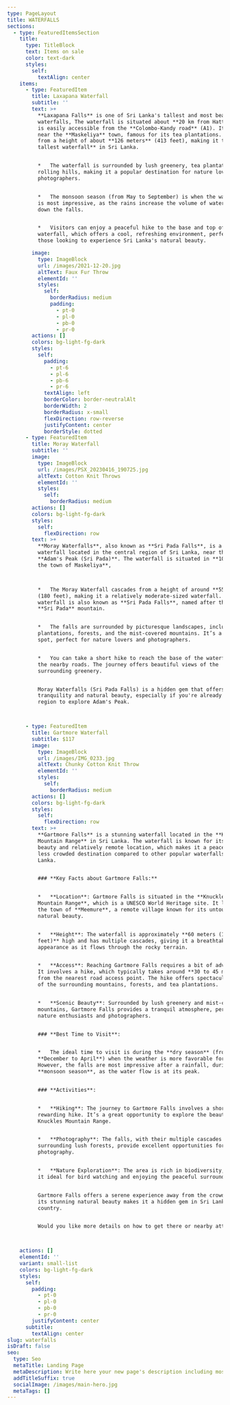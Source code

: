 ```yaml
---
type: PageLayout
title: WATERFALLS
sections:
  - type: FeaturedItemsSection
    title:
      type: TitleBlock
      text: Items on sale
      color: text-dark
      styles:
        self:
          textAlign: center
    items:
      - type: FeaturedItem
        title: Laxapana Waterfall
        subtitle: ''
        text: >+
          **Laxapana Falls** is one of Sri Lanka's tallest and most beautiful
          waterfalls, The waterfall is situated about **20 km from Hatton** and
          is easily accessible from the **Colombo-Kandy road** (A1). It’s also
          near the **Maskeliya** town, famous for its tea plantations. Cascades
          from a height of about **126 meters** (413 feet), making it the **8th
          tallest waterfall** in Sri Lanka.


          *   The waterfall is surrounded by lush greenery, tea plantations, and
          rolling hills, making it a popular destination for nature lovers and
          photographers.


          *   The monsoon season (from May to September) is when the waterfall
          is most impressive, as the rains increase the volume of water flowing
          down the falls.


          *   Visitors can enjoy a peaceful hike to the base and top of the
          waterfall, which offers a cool, refreshing environment, perfect for
          those looking to experience Sri Lanka's natural beauty.

        image:
          type: ImageBlock
          url: /images/2021-12-20.jpg
          altText: Faux Fur Throw
          elementId: ''
          styles:
            self:
              borderRadius: medium
              padding:
                - pt-0
                - pl-0
                - pb-0
                - pr-0
        actions: []
        colors: bg-light-fg-dark
        styles:
          self:
            padding:
              - pt-6
              - pl-6
              - pb-6
              - pr-6
            textAlign: left
            borderColor: border-neutralAlt
            borderWidth: 2
            borderRadius: x-small
            flexDirection: row-reverse
            justifyContent: center
            borderStyle: dotted
      - type: FeaturedItem
        title: Moray Waterfall
        subtitle: ''
        image:
          type: ImageBlock
          url: /images/PSX_20230416_190725.jpg
          altText: Cotton Knit Throws
          elementId: ''
          styles:
            self:
              borderRadius: medium
        actions: []
        colors: bg-light-fg-dark
        styles:
          self:
            flexDirection: row
        text: >+
          **Moray Waterfalls**, also known as **Sri Pada Falls**, is a beautiful
          waterfall located in the central region of Sri Lanka, near the famous
          **Adam's Peak (Sri Pada)**. The waterfall is situated in **10 km from
          the town of Maskeliya**,



          *   The Moray Waterfall cascades from a height of around **55 meters**
          (180 feet), making it a relatively moderate-sized waterfall. The
          waterfall is also known as **Sri Pada Falls**, named after the famous
          **Sri Pada** mountain.


          *   The falls are surrounded by picturesque landscapes, including tea
          plantations, forests, and the mist-covered mountains. It’s a peaceful
          spot, perfect for nature lovers and photographers.


          *   You can take a short hike to reach the base of the waterfall from
          the nearby roads. The journey offers beautiful views of the
          surrounding greenery.


          Moray Waterfalls (Sri Pada Falls) is a hidden gem that offers
          tranquility and natural beauty, especially if you're already in the
          region to explore Adam's Peak.



      - type: FeaturedItem
        title: Gartmore Waterfall
        subtitle: $117
        image:
          type: ImageBlock
          url: /images/IMG_0233.jpg
          altText: Chunky Cotton Knit Throw
          elementId: ''
          styles:
            self:
              borderRadius: medium
        actions: []
        colors: bg-light-fg-dark
        styles:
          self:
            flexDirection: row
        text: >+
          **Gartmore Falls** is a stunning waterfall located in the **Knucles
          Mountain Range** in Sri Lanka. The waterfall is known for its scenic
          beauty and relatively remote location, which makes it a peaceful and
          less crowded destination compared to other popular waterfalls in Sri
          Lanka.


          ### **Key Facts about Gartmore Falls:**


          *   **Location**: Gartmore Falls is situated in the **Knuckles
          Mountain Range**, which is a UNESCO World Heritage site. It lies near
          the town of **Meemure**, a remote village known for its untouched
          natural beauty.


          *   **Height**: The waterfall is approximately **60 meters (197
          feet)** high and has multiple cascades, giving it a breathtaking
          appearance as it flows through the rocky terrain.


          *   **Access**: Reaching Gartmore Falls requires a bit of adventure.
          It involves a hike, which typically takes around **30 to 45 minutes**
          from the nearest road access point. The hike offers spectacular views
          of the surrounding mountains, forests, and tea plantations.


          *   **Scenic Beauty**: Surrounded by lush greenery and mist-covered
          mountains, Gartmore Falls provides a tranquil atmosphere, perfect for
          nature enthusiasts and photographers.


          ### **Best Time to Visit**:


          *   The ideal time to visit is during the **dry season** (from
          **December to April**) when the weather is more favorable for hiking.
          However, the falls are most impressive after a rainfall, during the
          **monsoon season**, as the water flow is at its peak.


          ### **Activities**:


          *   **Hiking**: The journey to Gartmore Falls involves a short but
          rewarding hike. It’s a great opportunity to explore the beauty of the
          Knuckles Mountain Range.


          *   **Photography**: The falls, with their multiple cascades and the
          surrounding lush forests, provide excellent opportunities for nature
          photography.


          *   **Nature Exploration**: The area is rich in biodiversity, making
          it ideal for bird watching and enjoying the peaceful surroundings.


          Gartmore Falls offers a serene experience away from the crowds, and
          its stunning natural beauty makes it a hidden gem in Sri Lanka's hill
          country.


          Would you like more details on how to get there or nearby attractions?



    actions: []
    elementId: ''
    variant: small-list
    colors: bg-light-fg-dark
    styles:
      self:
        padding:
          - pt-0
          - pl-0
          - pb-0
          - pr-0
        justifyContent: center
      subtitle:
        textAlign: center
slug: waterfalls
isDraft: false
seo:
  type: Seo
  metaTitle: Landing Page
  metaDescription: Write here your new page's description including most relevant keywords.
  addTitleSuffix: true
  socialImage: /images/main-hero.jpg
  metaTags: []
---
```

